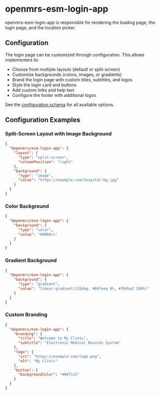 # openmrs-esm-login-app

openmrs-esm-login-app is responsible for rendering the loading page, the login page, and the location picker.

## Configuration

The login page can be customized through configuration. This allows implementers to:

- Choose from multiple layouts (default or split-screen)
- Customize backgrounds (colors, images, or gradients)
- Brand the login page with custom titles, subtitles, and logos
- Style the login card and buttons
- Add custom links and help text
- Configure the footer with additional logos

See the [configuration schema](src/config-schema.ts) for all available options.

## Configuration Examples

### Split-Screen Layout with Image Background

```json
{
  "@openmrs/esm-login-app": {
    "layout": {
      "type": "split-screen",
      "columnPosition": "right"
    },
    "background": {
      "type": "image",
      "value": "https://example.com/hospital-bg.jpg"
    }
  }
}
```

### Color Background

```json
{
  "@openmrs/esm-login-app": {
    "background": {
      "type": "color",
      "value": "#0066cc"
    }
  }
}
```

### Gradient Background

```json
{
  "@openmrs/esm-login-app": {
    "background": {
      "type": "gradient",
      "value": "linear-gradient(135deg, #667eea 0%, #764ba2 100%)"
    }
  }
}
```

### Custom Branding

```json
{
  "@openmrs/esm-login-app": {
    "branding": {
      "title": "Welcome to My Clinic",
      "subtitle": "Electronic Medical Records System"
    },
    "logo": {
      "src": "https://example.com/logo.png",
      "alt": "My Clinic"
    },
    "button": {
      "backgroundColor": "#0071c5"
    }
  }
}
```